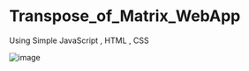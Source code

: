# Transpose_of_Matrix_WebApp

Using Simple JavaScript , HTML , CSS

![image](https://user-images.githubusercontent.com/83703416/226469305-32731eb6-facc-417c-ad09-96fd3b257468.png)
